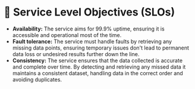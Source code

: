# 🤝 Service Level Objectives (SLOs)

* **Availability:** The service aims for 99.9% uptime, ensuring it is accessible and operational most of the time.
* **Fault tolerance:** The service must handle faults by retrieving any missing data points, ensuring temporary issues don't lead to permanent data loss or undesired results further down the line.
* **Consistency:** The service ensures that the data collected is accurate and complete over time. By detecting and retrieving any missed data it maintains a consistent dataset, handling data in the correct order and avoiding duplicates.

